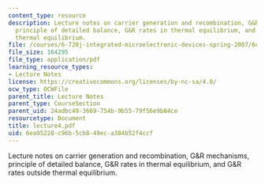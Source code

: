```yaml
---
content_type: resource
description: Lecture notes on carrier generation and recombination, G&R mechanisms,
  principle of detailed balance, G&R rates in thermal equilibrium, and G&R rates outside
  thermal equilibrium.
file: /courses/6-720j-integrated-microelectronic-devices-spring-2007/6ea95228c96b5cb849eca384b52f4ccf_lecture4.pdf
file_size: 164295
file_type: application/pdf
learning_resource_types:
- Lecture Notes
license: https://creativecommons.org/licenses/by-nc-sa/4.0/
ocw_type: OCWFile
parent_title: Lecture Notes
parent_type: CourseSection
parent_uid: 24adbc49-3669-754b-9b55-79f56e9b84ce
resourcetype: Document
title: lecture4.pdf
uid: 6ea95228-c96b-5cb8-49ec-a384b52f4ccf
---
```

Lecture notes on carrier generation and recombination, G&R mechanisms, principle of detailed balance, G&R rates in thermal equilibrium, and G&R rates outside thermal equilibrium.